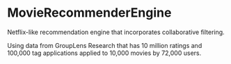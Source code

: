 # MovieRecommenderEngine
Netflix-like recommendation engine that incorporates collaborative filtering.

Using data from GroupLens Research that has 10 million ratings and 100,000 tag applications applied to 10,000 movies by 72,000 users.
